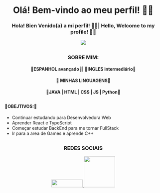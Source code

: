 <h1 align="center">Olá! Bem-vindo ao meu perfil! 🖖🏼</h1>
<h3 align="center">Hola! Bien Venido(a) a mi perfil! 🖖🏼| Hello, Welcome to my profile! 🖖🏼</h3>
<p align="center">
  <img src="https://media.licdn.com/dms/image/D4D16AQF28yEk6oqWmg/profile-displaybackgroundimage-shrink_350_1400/0/1709931997514?e=1723075200&v=beta&t=SkXTI4q_aKqbni0Zd9p7SRdFH2m9dEGpuPbr6Ejkf98" target="_blank">
</p>

<h2 align="center"></h2>
<p align="center">
  <h3 align="center">SOBRE MIM:</h3>
</p>
<h4 align="center">🍁ESPANHOL avançado🍁| 🍁INGLES intermediário🍁</h4>
<h4 align="center">🍁 MINHAS LINGUAGENS🍁</h4>
<h4 align="center">🍁JAVA | HTML | CSS | JS | Python🍁</h4>
<h2 align="center"></h2>
<h4>🍁OBEJTIVOS:🍁</h4>
<ul>
  <li>
    Continuar estudando para Desenvolvedora Web
  </li>
  <li>
    Aprender React e TypeScript
  </li>
  <li>
    Começar estudar BackEnd para me tornar FullStack
  </li>
  <li>
    Ir para a area de Games e aprende C++
  </li>
</ul>

<h2 align="center"></h2>
<p align="center">
   <h3 align="center">REDES SOCIAIS</h3>
</p>
<p align="center">
  <a href="https://www.instagram.com/miih_oliveira37/" target="_blank"><img
  src="https://img.shields.io/badge/-Instagram-%23E4405F?style=for-the-badge&logo=instagram&logoColor=white" target="_blank" width="100" height="25">
  </a>
  <a href="https://www.linkedin.com/in/mirela-oliveira-4062681a0/" target="_blank"><img
  src="https://img.shields.io/badge/-LinkedIn-%230077B5?style=for-the-badge&logo=linkedin&logoColor=white" target="_blank" width="100">
  </a>
</p> 


<!--
**MichyOliveira/MichyOliveira** is a ✨ _special_ ✨ repository because its `README.md` (this file) appears on your GitHub profile.

Here are some ideas to get you started:

- 🔭 I’m currently working on ...
- 🌱 I’m currently learning ...
- 👯 I’m looking to collaborate on ...
- 🤔 I’m looking for help with ...
- 💬 Ask me about ...
- 📫 How to reach me: ...
- 😄 Pronouns: ...
- ⚡ Fun fact: ...
-->
